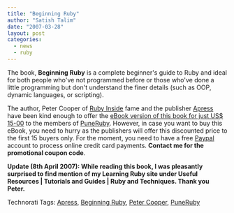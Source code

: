 ```yaml
---
title: "Beginning Ruby"
author: "Satish Talim"
date: "2007-03-28"
layout: post
categories:
  - news
  - ruby
---
```

The book, **Beginning Ruby** is a complete beginner's guide to Ruby and
ideal for both people who've not programmed before or those who've done
a little programming but don't understand the finer details (such as
OOP, dynamic languages, or scripting).<!--more-->

The author, Peter Cooper of [Ruby
Inside](http://www.rubyinside.com/my-book-beginning-ruby-published-today-437.html)
fame and the publisher
[Apress](http://www.apress.com/book/bookDisplay.html?bID=10244) have
been kind enough to offer the [eBook version of this book for just US\$
15-00](http://www.apress.com/ecommerce/cart.html?act=add&bid=10244) to
the members of [PuneRuby](http://tech.groups.yahoo.com/group/puneruby/).
However, in case you want to buy this eBook, you need to hurry as the
publishers will offer this discounted price to the first 15 buyers only.
For the moment, you need to have a free
[Paypal](https://www.paypal.com/) account to process online credit card
payments. **Contact me for the promotional coupon code**.

**Update (8th April 2007): While reading this book, I was pleasantly
surprised to find mention of my Learning Ruby site under Useful
Resources | Tutorials and Guides | Ruby and Techniques. Thank you
Peter.**

Technorati Tags: [Apress](http://technorati.com/tag/Apress), [Beginning
Ruby](http://technorati.com/tag/Beginning+Ruby), [Peter
Cooper](http://technorati.com/tag/Peter+Cooper),
[PuneRuby](http://technorati.com/tag/PuneRuby)

